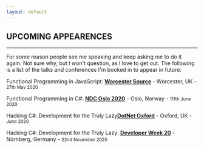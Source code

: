 ```yaml
---
layout: default
---
```


<div class="pagepanel down_arrow white">
	<div class="center">
    <h2>UPCOMING APPEARENCES</h2>
    <hr/>
		<p>For some reason people see me speaking and keep asking me to do it again.  Not sure why, but I won't question, as I love to get out.  The following is a list of the talks and conferences I'm booked in to appear in future:</p>
		<p>Functional Programming in JavaScript: <strong><a href="https://www.meetup.com/Worcester-Source-Meetup/">Worcester Source</a></strong> - Worcester, UK - <small>27th May 2020</small></p>
		<p>Functional Programming in C#: <strong><a href="https://ndcoslo.com/talk/functional-programming-with-c/">NDC Oslo 2020</a></strong> - Oslo, Norway - <small>111th June 2020</small></p>
		<p>Hacking C#: Development for the Truly Lazy<strong><a href="">DotNet Oxford</a></strong> - Oxford, UK - <small>June 2020</small></p>
		<p>Hacking C#: Development for the Truly Lazy: <strong><a href="https://www.developer-week.de/">Developer Week 20</a></strong> - Nürnberg, Germany - <small>22nd November 2020</small></p>		
	</div>
</div>

